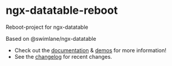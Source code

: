 # ngx-datatable-reboot

Reboot-project for ngx-datatable

Based on @swimlane/ngx-datatable

- Check out the [documentation](https://swimlane.gitbook.io/ngx-datatable/) & [demos](http://swimlane.github.io/ngx-datatable/) for more information!
- See the [changelog](https://github.com/swimlane/ngx-datatable/blob/master/docs/changelog.md) for recent changes.
